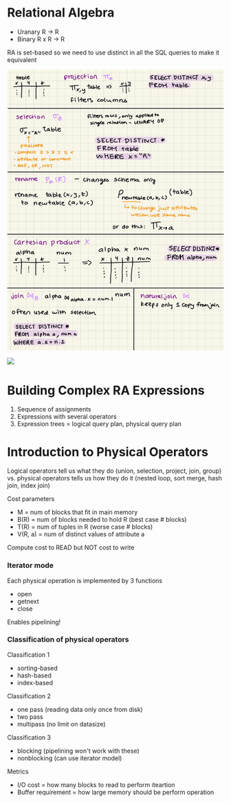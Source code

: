 # Relational Algebra
- Uranary   R -> R
- Binary    R x R -> R

RA is set-based so we need to use distinct in all the SQL queries to make it equivalent 

![](/assets/16.3.jpg)

![](/assets/16.4.jpg)

# Building Complex RA Expressions
1. Sequence of assignments
2. Expressions with several operators 
3. Expression trees = logical query plan, physical query plan

# Introduction to Physical Operators
Logical operators tell us what they do (union, selection, project, join, group) vs. physical operators tells us how they do it (nested loop, sort merge, hash join, index join)

Cost parameters 
- M = num of blocks that fit in main memory
- B(R) = num of blocks needed to hold R (best case # blocks)
- T(R) = num of tuples in R (worse case # blocks)
- V(R, a) = num of distinct values of attribute a

Compute cost to READ but NOT cost to write 

### Iterator mode
Each physical operation is implemented by 3 functions 
- open 
- getnext 
- close 

Enables pipelining! 

### Classification of physical operators 
Classification 1
- sorting-based
- hash-based
- index-based

Classification 2
- one pass (reading data only once from disk)
- two pass 
- multipass (no limit on datasize)

Classification 3
- blocking (pipelining won't work with these)
- nonblocking (can use iterator model)

Metrics 
- I/O cost = how many blocks to read to perform iteartion 
- Buffer requirement = how large memory should be perform operation